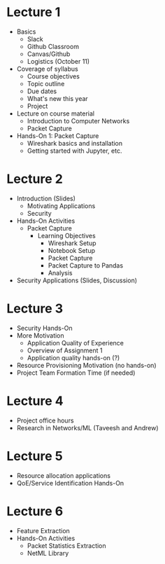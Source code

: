 # Lecture 1

* Basics
  * Slack
  * Github Classroom
  * Canvas/Github
  * Logistics (October 11)
* Coverage of syllabus
  * Course objectives
  * Topic outline
  * Due dates
  * What's new this year
  * Project
* Lecture on course material
  * Introduction to Computer Networks
  * Packet Capture
* Hands-On 1: Packet Capture
  * Wireshark basics and installation
  * Getting started with Jupyter, etc.


# Lecture 2

* Introduction (Slides)
  * Motivating Applications
  * Security
* Hands-On Activities
  * Packet Capture
    * Learning Objectives
       * Wireshark Setup
       * Notebook Setup
       * Packet Capture
       * Packet Capture to Pandas
       * Analysis
* Security Applications (Slides, Discussion)

# Lecture 3

* Security Hands-On
* More Motivation
  * Application Quality of Experience
  * Overview of Assignment 1
  * Application quality hands-on (?)
* Resource Provisioning Motivation (no hands-on)
* Project Team Formation Time (if needed)

# Lecture 4

* Project office hours
* Research in Networks/ML (Taveesh and Andrew)

# Lecture 5

* Resource allocation applications
* QoE/Service Identification Hands-On

# Lecture 6

* Feature Extraction
* Hands-On Activities
   * Packet Statistics Extraction
   * NetML Library
